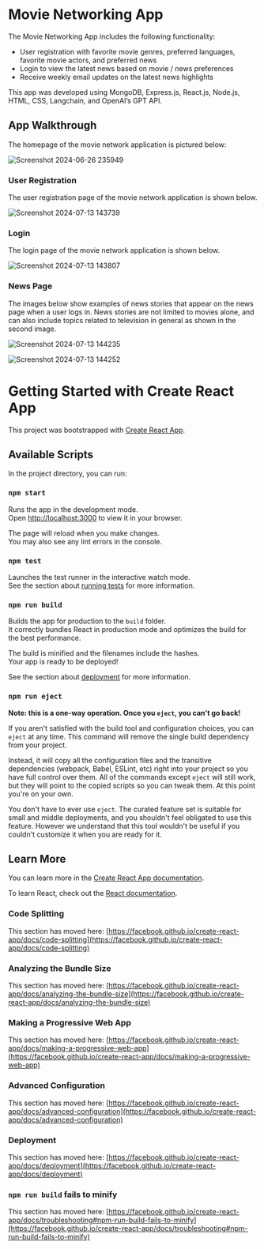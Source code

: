 # Movie Networking App

The Movie Networking App includes the following functionality: 
* User registration with favorite movie genres, preferred languages, favorite movie actors, and preferred news
* Login to view the latest news based on movie / news preferences
* Receive weekly email updates on the latest news highlights

This app was developed using MongoDB, Express.js, React.js, Node.js, HTML, CSS, Langchain, and OpenAI’s GPT API.

## App Walkthrough

The homepage of the movie network application is pictured below:

![Screenshot 2024-06-26 235949](https://github.com/user-attachments/assets/a9c7ecb5-8406-47ba-b9fc-eebd2f36be69)

### User Registration

The user registration page of the movie network application is shown below.

![Screenshot 2024-07-13 143739](https://github.com/user-attachments/assets/7e870d91-874f-45a5-b13e-22f01fd651be)

### Login

The login page of the movie network application is shown below.

![Screenshot 2024-07-13 143807](https://github.com/user-attachments/assets/7ad3d3a4-fc8c-47c9-ac24-d63ceace6db2)

### News Page

The images below show examples of news stories that appear on the news page when a user logs in. News stories are not limited to movies alone, and can also include topics related to television in general as shown in the second image.

![Screenshot 2024-07-13 144235](https://github.com/user-attachments/assets/192d1153-7234-495d-ae11-424d8c87e500)

![Screenshot 2024-07-13 144252](https://github.com/user-attachments/assets/8fc549e8-33c5-4e03-a7f8-fd61e22574bd)

# Getting Started with Create React App

This project was bootstrapped with [Create React App](https://github.com/facebook/create-react-app).

## Available Scripts

In the project directory, you can run:

### `npm start`

Runs the app in the development mode.\
Open [http://localhost:3000](http://localhost:3000) to view it in your browser.

The page will reload when you make changes.\
You may also see any lint errors in the console.

### `npm test`

Launches the test runner in the interactive watch mode.\
See the section about [running tests](https://facebook.github.io/create-react-app/docs/running-tests) for more information.

### `npm run build`

Builds the app for production to the `build` folder.\
It correctly bundles React in production mode and optimizes the build for the best performance.

The build is minified and the filenames include the hashes.\
Your app is ready to be deployed!

See the section about [deployment](https://facebook.github.io/create-react-app/docs/deployment) for more information.

### `npm run eject`

**Note: this is a one-way operation. Once you `eject`, you can't go back!**

If you aren't satisfied with the build tool and configuration choices, you can `eject` at any time. This command will remove the single build dependency from your project.

Instead, it will copy all the configuration files and the transitive dependencies (webpack, Babel, ESLint, etc) right into your project so you have full control over them. All of the commands except `eject` will still work, but they will point to the copied scripts so you can tweak them. At this point you're on your own.

You don't have to ever use `eject`. The curated feature set is suitable for small and middle deployments, and you shouldn't feel obligated to use this feature. However we understand that this tool wouldn't be useful if you couldn't customize it when you are ready for it.

## Learn More

You can learn more in the [Create React App documentation](https://facebook.github.io/create-react-app/docs/getting-started).

To learn React, check out the [React documentation](https://reactjs.org/).

### Code Splitting

This section has moved here: [https://facebook.github.io/create-react-app/docs/code-splitting](https://facebook.github.io/create-react-app/docs/code-splitting)

### Analyzing the Bundle Size

This section has moved here: [https://facebook.github.io/create-react-app/docs/analyzing-the-bundle-size](https://facebook.github.io/create-react-app/docs/analyzing-the-bundle-size)

### Making a Progressive Web App

This section has moved here: [https://facebook.github.io/create-react-app/docs/making-a-progressive-web-app](https://facebook.github.io/create-react-app/docs/making-a-progressive-web-app)

### Advanced Configuration

This section has moved here: [https://facebook.github.io/create-react-app/docs/advanced-configuration](https://facebook.github.io/create-react-app/docs/advanced-configuration)

### Deployment

This section has moved here: [https://facebook.github.io/create-react-app/docs/deployment](https://facebook.github.io/create-react-app/docs/deployment)

### `npm run build` fails to minify

This section has moved here: [https://facebook.github.io/create-react-app/docs/troubleshooting#npm-run-build-fails-to-minify](https://facebook.github.io/create-react-app/docs/troubleshooting#npm-run-build-fails-to-minify)


